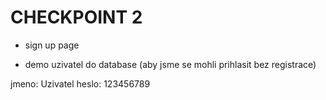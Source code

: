# CHECKPOINT 2
- sign up page

- demo uzivatel do database (aby jsme se mohli prihlasit bez registrace)

jmeno: Uzivatel
heslo: 123456789